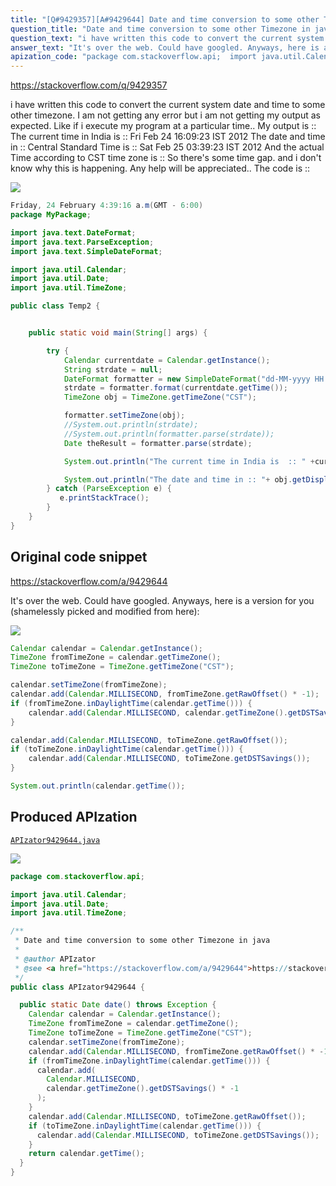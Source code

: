 ```yaml
---
title: "[Q#9429357][A#9429644] Date and time conversion to some other Timezone in java"
question_title: "Date and time conversion to some other Timezone in java"
question_text: "i have written this code to convert the current system date and time to some other timezone. I am not getting any error but i am not getting my output as expected. Like if i execute my program at a particular time.. My output is :: The current time in India is  :: Fri Feb 24 16:09:23 IST 2012 The date and time in :: Central Standard Time is :: Sat Feb 25 03:39:23 IST 2012 And the actual Time according to CST time zone is :: So there's some time gap. and i don't know why this is happening. Any help will be appreciated.. The code is ::"
answer_text: "It's over the web. Could have googled. Anyways, here is a version for you (shamelessly picked and modified from here):"
apization_code: "package com.stackoverflow.api;  import java.util.Calendar; import java.util.Date; import java.util.TimeZone;  /**  * Date and time conversion to some other Timezone in java  *  * @author APIzator  * @see <a href=\"https://stackoverflow.com/a/9429644\">https://stackoverflow.com/a/9429644</a>  */ public class APIzator9429644 {    public static Date date() throws Exception {     Calendar calendar = Calendar.getInstance();     TimeZone fromTimeZone = calendar.getTimeZone();     TimeZone toTimeZone = TimeZone.getTimeZone(\"CST\");     calendar.setTimeZone(fromTimeZone);     calendar.add(Calendar.MILLISECOND, fromTimeZone.getRawOffset() * -1);     if (fromTimeZone.inDaylightTime(calendar.getTime())) {       calendar.add(         Calendar.MILLISECOND,         calendar.getTimeZone().getDSTSavings() * -1       );     }     calendar.add(Calendar.MILLISECOND, toTimeZone.getRawOffset());     if (toTimeZone.inDaylightTime(calendar.getTime())) {       calendar.add(Calendar.MILLISECOND, toTimeZone.getDSTSavings());     }     return calendar.getTime();   } }"
---
```


https://stackoverflow.com/q/9429357

i have written this code to convert the current system date and time to some other timezone. I am not getting any error but i am not getting my output as expected. Like if i execute my program at a particular time.. My output is ::
The current time in India is  :: Fri Feb 24 16:09:23 IST 2012
The date and time in :: Central Standard Time is :: Sat Feb 25 03:39:23 IST 2012
And the actual Time according to CST time zone is ::
So there&#x27;s some time gap. and i don&#x27;t know why this is happening. Any help will be appreciated.. The code is ::


<div class="code-logo"><img src="/stackoverflow.png" /></div>

```java
Friday, 24 February 4:39:16 a.m(GMT - 6:00)
package MyPackage;

import java.text.DateFormat;
import java.text.ParseException;
import java.text.SimpleDateFormat;

import java.util.Calendar;
import java.util.Date;
import java.util.TimeZone;

public class Temp2 {


    public static void main(String[] args) {

        try {
            Calendar currentdate = Calendar.getInstance();
            String strdate = null;
            DateFormat formatter = new SimpleDateFormat("dd-MM-yyyy HH:mm:ss");
            strdate = formatter.format(currentdate.getTime());
            TimeZone obj = TimeZone.getTimeZone("CST");

            formatter.setTimeZone(obj);
            //System.out.println(strdate);
            //System.out.println(formatter.parse(strdate));
            Date theResult = formatter.parse(strdate);

            System.out.println("The current time in India is  :: " +currentdate.getTime());

            System.out.println("The date and time in :: "+ obj.getDisplayName() + "is ::" + theResult);
        } catch (ParseException e) {
           e.printStackTrace();
        }
    }
}
```


## Original code snippet

https://stackoverflow.com/a/9429644

It&#x27;s over the web. Could have googled. Anyways, here is a version for you (shamelessly picked and modified from here):

<div class="code-logo"><img src="/stackoverflow.png" /></div>

```java
Calendar calendar = Calendar.getInstance();
TimeZone fromTimeZone = calendar.getTimeZone();
TimeZone toTimeZone = TimeZone.getTimeZone("CST");

calendar.setTimeZone(fromTimeZone);
calendar.add(Calendar.MILLISECOND, fromTimeZone.getRawOffset() * -1);
if (fromTimeZone.inDaylightTime(calendar.getTime())) {
    calendar.add(Calendar.MILLISECOND, calendar.getTimeZone().getDSTSavings() * -1);
}

calendar.add(Calendar.MILLISECOND, toTimeZone.getRawOffset());
if (toTimeZone.inDaylightTime(calendar.getTime())) {
    calendar.add(Calendar.MILLISECOND, toTimeZone.getDSTSavings());
}

System.out.println(calendar.getTime());
```

## Produced APIzation

[`APIzator9429644.java`](https://github.com/pasqualesalza/apization-temp/raw/main/data/search/APIzator9429644.java)

<div class="code-logo"><img src="/apizator.png" /></div>

```java
package com.stackoverflow.api;

import java.util.Calendar;
import java.util.Date;
import java.util.TimeZone;

/**
 * Date and time conversion to some other Timezone in java
 *
 * @author APIzator
 * @see <a href="https://stackoverflow.com/a/9429644">https://stackoverflow.com/a/9429644</a>
 */
public class APIzator9429644 {

  public static Date date() throws Exception {
    Calendar calendar = Calendar.getInstance();
    TimeZone fromTimeZone = calendar.getTimeZone();
    TimeZone toTimeZone = TimeZone.getTimeZone("CST");
    calendar.setTimeZone(fromTimeZone);
    calendar.add(Calendar.MILLISECOND, fromTimeZone.getRawOffset() * -1);
    if (fromTimeZone.inDaylightTime(calendar.getTime())) {
      calendar.add(
        Calendar.MILLISECOND,
        calendar.getTimeZone().getDSTSavings() * -1
      );
    }
    calendar.add(Calendar.MILLISECOND, toTimeZone.getRawOffset());
    if (toTimeZone.inDaylightTime(calendar.getTime())) {
      calendar.add(Calendar.MILLISECOND, toTimeZone.getDSTSavings());
    }
    return calendar.getTime();
  }
}

```